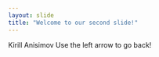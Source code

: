 ```yaml
---
layout: slide
title: "Welcome to our second slide!"
---
```

Kirill Anisimov
Use the left arrow to go back!

